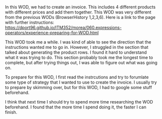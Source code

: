 
In this WOD, we had to create an invoice. This includes 4 different products with different prices and add them together. This WOD was very different from the previous WODs (BrowserHistory 1,2,3,6). Here is a link to the page with further instructions: https://dport96.github.io/ITM352/morea/060.expressions-operators/experience-preparing-for-WOD.html

This WOD took me a while. I was kind of able to see the direction that the instructions wanted me to go in. However, I struggled in the section that talked about generating the product rows. I found it hard to understand what it was trying to do. This section probably took me the longest time to complete, but after trying things out, I was able to figure out what was going on.

To prepare for this WOD, I first read the instrcutions and try to forumlate some type of strategy that I wanted to use to create the invoice. I usually try to prepare by skimming over, but for this WOD, I had to google some stuff beforehand. 

I think that next time I should try to spend more time researching the WOD beforehand. I found that the more time I spend doing it, the faster I can finish. 
